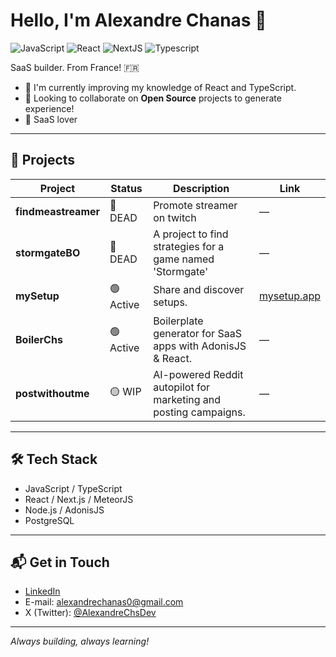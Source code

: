 # Hello, I'm Alexandre Chanas 👋

![JavaScript](https://img.shields.io/badge/JavaScript-Intermediate-yellow)
![React](https://img.shields.io/badge/React-Intermediate-blue)
![NextJS](https://img.shields.io/badge/NextJS-Intermediate-blue)
![Typescript](https://img.shields.io/badge/Typescript-Learning-blue)

SaaS builder. From France! 🇫🇷

-  🌱 I'm currently improving my knowledge of React and TypeScript.
-  👯 Looking to collaborate on **Open Source** projects to generate experience!
-  🫶 SaaS lover

---

## 🚀 Projects

| Project             | Status      | Description                                                        | Link                                      |
|---------------------|------------|--------------------------------------------------------------------|-------------------------------------------|
| **findmeastreamer** | 🔴 DEAD   | Promote streamer on twitch                                         | —                                         |
| **stormgateBO**     | 🔴 DEAD   | A project to find strategies for a game named 'Stormgate'          | —                                         |
| **mySetup**         | 🟢 Active   | Share and discover setups.                               | [mysetup.app](https://mysetup.app)        |
| **BoilerChs**       | 🟢 Active   | Boilerplate generator for SaaS apps with AdonisJS & React.         | —                                         |
| **postwithoutme**   | 🟡 WIP    | AI-powered Reddit autopilot for marketing and posting campaigns.   | —                                         |


---

## 🛠️ Tech Stack

-  JavaScript / TypeScript
-  React / Next.js / MeteorJS
-  Node.js / AdonisJS
-  PostgreSQL

---

## 📬 Get in Touch

-  [LinkedIn](https://www.linkedin.com/in/alexandre-chanas-8b2399197/)
-  E-mail: alexandrechanas0@gmail.com
-  X (Twitter): [@AlexandreChsDev](https://twitter.com/AlexandreChsDev)

---

*Always building, always learning!*
